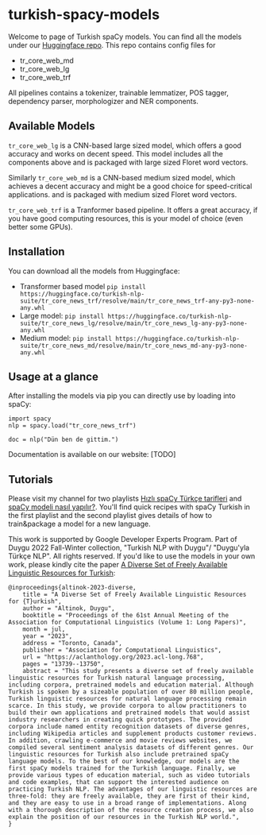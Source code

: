 # turkish-spacy-models

Welcome to page of Turkish spaCy models. You can find all the models under our [Huggingface repo](https://huggingface.co/turkish-nlp-suite).
This repo contains config files for

- tr_core_web_md
- tr_core_web_lg
- tr_core_web_trf

All pipelines contains a tokenizer, trainable lemmatizer, POS tagger, dependency parser, morphologizer and NER components.

## Available Models
`tr_core_web_lg` is a CNN-based large sized model, which offers a good accuracy and works on decent speed. This model includes all the components above
and is packaged with large sized Floret word vectors.

Similarly `tr_core_web_md` is a CNN-based medium sized model, which achieves a decent accuracy and might be a good choice for speed-critical applications.
and is packaged with medium sized Floret word vectors.

`tr_core_web_trf` is a Tranformer based pipeline. It offers a great accuracy, if you have good computing resources, this is your model of choice (even better some GPUs).

## Installation
You can download all the models from Huggingface:

* Transformer based model `pip install https://huggingface.co/turkish-nlp-suite/tr_core_news_trf/resolve/main/tr_core_news_trf-any-py3-none-any.whl`
* Large model: `pip install https://huggingface.co/turkish-nlp-suite/tr_core_news_lg/resolve/main/tr_core_news_lg-any-py3-none-any.whl`
* Medium model: `pip install https://huggingface.co/turkish-nlp-suite/tr_core_news_md/resolve/main/tr_core_news_md-any-py3-none-any.whl`

## Usage at a glance

After installing the models via pip you can directly use by loading into spaCy:

```
import spacy
nlp = spacy.load("tr_core_news_trf")

doc = nlp("Dün ben de gittim.")
```

Documentation is available on our website: [TODO]

## Tutorials
Please visit my channel for two playlists [Hızlı spaCy Türkçe tarifleri](https://www.youtube.com/playlist?list=PLJTHlIwB8VcoWxYHnsZOQCxWOraW42NBj) and [spaCy modeli nasıl yapılır?](https://www.youtube.com/playlist?list=PLJTHlIwB8Vcp_1b1eFwKcKKmzfs16EFtH). You'll find quick recipes with spaCy Turkish in the first playlist and the second playlist gives details of how to train&package a model for a new language.

This work is supported by Google Developer Experts Program. Part of Duygu 2022 Fall-Winter collection, "Turkish NLP with Duygu"/ "Duygu'yla Türkçe NLP". All rights reserved. If you'd like to use the models in your own work, please kindly cite the paper [A Diverse Set of Freely Available Linguistic Resources for Turkish](https://aclanthology.org/2023.acl-long.768/):

```
@inproceedings{altinok-2023-diverse,
    title = "A Diverse Set of Freely Available Linguistic Resources for {T}urkish",
    author = "Altinok, Duygu",
    booktitle = "Proceedings of the 61st Annual Meeting of the Association for Computational Linguistics (Volume 1: Long Papers)",
    month = jul,
    year = "2023",
    address = "Toronto, Canada",
    publisher = "Association for Computational Linguistics",
    url = "https://aclanthology.org/2023.acl-long.768",
    pages = "13739--13750",
    abstract = "This study presents a diverse set of freely available linguistic resources for Turkish natural language processing, including corpora, pretrained models and education material. Although Turkish is spoken by a sizeable population of over 80 million people, Turkish linguistic resources for natural language processing remain scarce. In this study, we provide corpora to allow practitioners to build their own applications and pretrained models that would assist industry researchers in creating quick prototypes. The provided corpora include named entity recognition datasets of diverse genres, including Wikipedia articles and supplement products customer reviews. In addition, crawling e-commerce and movie reviews websites, we compiled several sentiment analysis datasets of different genres. Our linguistic resources for Turkish also include pretrained spaCy language models. To the best of our knowledge, our models are the first spaCy models trained for the Turkish language. Finally, we provide various types of education material, such as video tutorials and code examples, that can support the interested audience on practicing Turkish NLP. The advantages of our linguistic resources are three-fold: they are freely available, they are first of their kind, and they are easy to use in a broad range of implementations. Along with a thorough description of the resource creation process, we also explain the position of our resources in the Turkish NLP world.",
}
```
